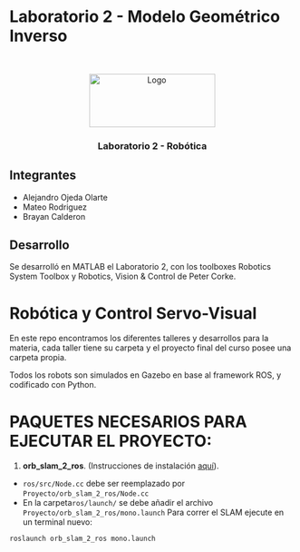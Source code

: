 # Laboratorio 2 - Modelo Geométrico Inverso
<!--
*** Thanks for checking out the Best-README-Template. If you have a suggestion
*** that would make this better, please fork the repo and create a pull request
*** or simply open an issue with the tag "enhancement".
*** Thanks again! Now go create something AMAZING! :D
***
***
***
*** To avoid retyping too much info. Do a search and replace for the following:
*** github_username, repo_name, twitter_handle, email, project_title, project_description
-->



<!-- PROJECT SHIELDS -->
<!--
*** I'm using markdown "reference style" links for readability.
*** Reference links are enclosed in brackets [ ] instead of parentheses ( ).
*** See the bottom of this document for the declaration of the reference variables
*** for contributors-url, forks-url, etc. This is an optional, concise syntax you may use.
*** https://www.markdownguide.org/basic-syntax/#reference-style-links
-->


<!-- PROJECT LOGO -->
<br />
<p align="center">
  <a href="https://github.com/Leviatt/Lab1">
    <img src="images/UNShield.png" alt="Logo" width="222" height="94">
  </a>

  <h3 align="center">Laboratorio 2 - Robótica</h3>
  

## Integrantes
* Alejandro Ojeda Olarte
* Mateo Rodriguez
* Brayan Calderon
## Desarrollo
Se desarrolló en MATLAB el Laboratorio 2, con los toolboxes Robotics System Toolbox y Robotics, Vision & Control de Peter Corke.








# Robótica y Control Servo-Visual

En este repo encontramos los diferentes talleres y desarrollos para la materia, cada taller tiene su carpeta y el proyecto final del curso posee una carpeta propia.

Todos los robots son simulados en Gazebo en base al framework ROS, y codificado con Python.
# PAQUETES NECESARIOS PARA EJECUTAR EL PROYECTO:

1. **orb_slam_2_ros**. (Instrucciones de instalación [aquí](https://github.com/appliedAI-Initiative/orb_slam_2_ros)). 
  - `ros/src/Node.cc` debe ser reemplazado por `Proyecto/orb_slam_2_ros/Node.cc`  
  - En la carpeta`ros/launch/` se debe añadir el archivo `Proyecto/orb_slam_2_ros/mono.launch`
Para correr el SLAM ejecute en un terminal nuevo:
```
roslaunch orb_slam_2_ros mono.launch
```
